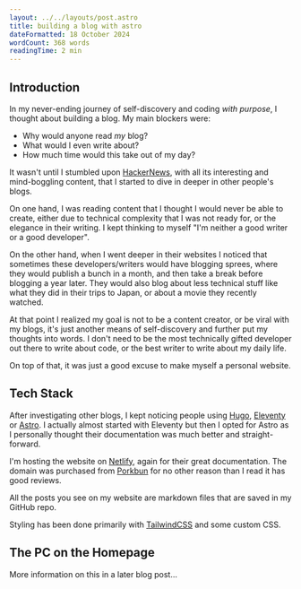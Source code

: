 ```yaml
---
layout: ../../layouts/post.astro
title: building a blog with astro
dateFormatted: 18 October 2024
wordCount: 368 words
readingTime: 2 min
---
```


## Introduction

In my never-ending journey of self-discovery and coding *with purpose*, I thought about building a blog. My main blockers were:

* Why would anyone read *my* blog?
* What would I even write about?
* How much time would this take out of my day?

It wasn't until I stumbled upon [HackerNews](https://news.ycombinator.com/), with all its interesting and mind-boggling content, that I started to dive in deeper in other people's blogs.

On one hand, I was reading content that I thought I would never be able to create, either due to technical complexity that I was not ready for, or the elegance in their writing. I kept thinking to myself "I'm neither a good writer or a good developer".

On the other hand, when I went deeper in their websites I noticed that sometimes these developers/writers would have blogging sprees, where they would publish a bunch in a month, and then take a break before blogging a year later. They would also blog about less technical stuff like what they did in their trips to Japan, or about a movie they recently watched.

At that point I realized my goal is not to be a content creator, or be viral with my blogs, it's just another means of self-discovery and further put my thoughts into words. I don't need to be the most technically gifted developer out there to write about code, or the best writer to write about my daily life.

On top of that, it was just a good excuse to make myself a personal website.

## Tech Stack

After investigating other blogs, I kept noticing people using [Hugo](https://gohugo.io/), [Eleventy](https://www.11ty.dev/) or [Astro](https://astro.build/). I actually almost started with Eleventy but then I opted for Astro as I personally thought their documentation was much better and straight-forward.

I'm hosting the website on [Netlify](https://www.netlify.com/), again for their great documentation. The domain was purchased from [Porkbun](https://porkbun.com/) for no other reason than I read it has good reviews.

All the posts you see on my website are markdown files that are saved in my GitHub repo.

Styling has been done primarily with [TailwindCSS](https://tailwindcss.com/) and some custom CSS.

## The PC on the Homepage

More information on this in a later blog post...
